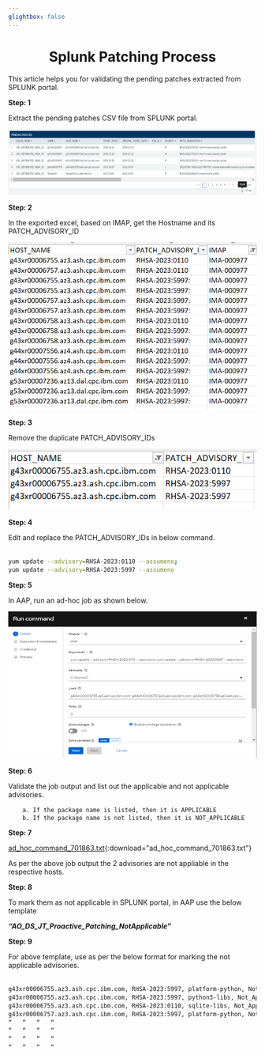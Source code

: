```yaml
---
glightbox: false
---
```


<h1 align="center">Splunk Patching Process</h1>

This article helps you for validating the pending patches extracted from SPLUNK portal.

**Step: 1**

Extract the pending patches CSV file from SPLUNK portal.

![pic3](./pictures/Picture_Splunk_Patching_Process1.png)

**Step: 2**

In the exported excel, based on IMAP, get the Hostname and its PATCH_ADVISORY_ID

![pic3](./pictures/Picture_Splunk_Patching_Process2.png)

**Step: 3**

Remove the duplicate PATCH_ADVISORY_IDs 

![pic3](./pictures/Picture_Splunk_Patching_Process3.png)

**Step: 4**

Edit and replace the PATCH_ADVISORY_IDs in below command. 
```bash

yum update --advisory=RHSA-2023:0110 --assumeno;
yum update --advisory=RHSA-2023:5997 --assumeno

```

**Step: 5**

In AAP, run an ad-hoc job as shown below.

![pic3](./pictures/Picture_Splunk_Patching_Process4.png)

**Step: 6**

Validate the job output and list out the applicable and not applicable advisories.

        a. If the package name is listed, then it is APPLICABLE
        b. If the package name is not listed, then it is NOT_APPLICABLE

**Step: 7**

[ad_hoc_command_701863.txt](./pictures/ad_hoc_command_701863.txt){:download="ad_hoc_command_701863.txt"}

As per the above job output the 2 advisories are not appliable in the respective hosts.

**Step: 8**

To mark them as not applicable in SPLUNK portal, in AAP use the below template

***“AO_DS_JT_Proactive_Patching_NotApplicable”***

**Step: 9**

For above template, use as per the below format for marking the not applicable advisories.

```bash

g43xr00006755.az3.ash.cpc.ibm.com, RHSA-2023:5997, platform-python, Not_Applicable
g43xr00006755.az3.ash.cpc.ibm.com, RHSA-2023:5997, python3-libs, Not_Applicable
g43xr00006755.az3.ash.cpc.ibm.com, RHSA-2023:0110, sqlite-libs, Not_Applicable
g43xr00006757.az3.ash.cpc.ibm.com, RHSA-2023:5997, platform-python, Not_Applicable
“	“	“	“
“ 	“	“	“
“	“	“	“
“	“	“	“

```